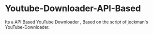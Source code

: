 Youtube-Downloader-API-Based
============================

Its a API Based YouTube Downloader , Based on the script of jeckman's YouTube-Downloader.  
